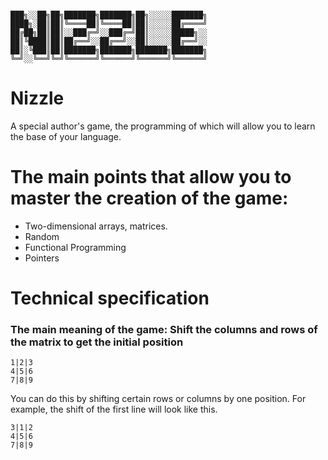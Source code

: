 ```

███╗░░██╗██╗███████╗███████╗██╗░░░░░███████╗
████╗░██║██║╚════██║╚════██║██║░░░░░██╔════╝
██╔██╗██║██║░░███╔═╝░░███╔═╝██║░░░░░█████╗░░
██║╚████║██║██╔══╝░░██╔══╝░░██║░░░░░██╔══╝░░
██║░╚███║██║███████╗███████╗███████╗███████╗
╚═╝░░╚══╝╚═╝╚══════╝╚══════╝╚══════╝╚══════╝
```

# Nizzle

 A special author's game, the programming of which will allow you to learn the base of your language.

# The main points that allow you to master the creation of the game:
- Two-dimensional arrays, matrices.
- Random
- Functional Programming
- Pointers

# Technical specification

### The main meaning of the game: Shift the columns and rows of the matrix to get the initial position

```
1|2|3
4|5|6
7|8|9
```

You can do this by shifting certain rows or columns by one position. 
For example, the shift of the first line will look like this.
```
3|1|2
4|5|6
7|8|9
```

